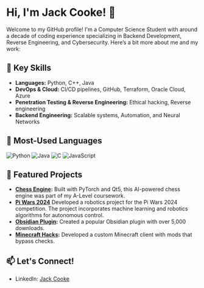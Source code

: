 # Hi, I'm Jack Cooke! 👋

Welcome to my GitHub profile! I'm a Computer Science Student with around a decade of coding experience specializing in Backend Development, Reverse Engineering, and Cybersecurity. Here’s a bit more about me and my work:

## 🔑 Key Skills
- **Languages:** Python, C++, Java
- **DevOps & Cloud:** CI/CD pipelines, GitHub, Terraform, Oracle Cloud, Azure
- **Penetration Testing & Reverse Engineering:** Ethical hacking, Reverse engineering
- **Backend Engineering:** Scalable systems, Automation, and Neural Networks

## 🔧 Most-Used Languages
![Python](https://img.shields.io/badge/Python-%2314354C.svg?style=flat&logo=python&logoColor=white)
![Java](https://img.shields.io/badge/Java-%23ED8B00.svg?style=flat&logo=java&logoColor=white)
![C](https://img.shields.io/badge/C-%2300599C.svg?style=flat&logo=c&logoColor=white)
![JavaScript](https://img.shields.io/badge/JavaScript-%23F7DF1E.svg?style=flat&logo=javascript&logoColor=black)

## 🌟 Featured Projects
- **[Chess Engine](https://github.com/arozx/a_level_project):** Built with PyTorch and Qt5, this AI-powered chess engine was part of my A-Level coursework.
- **[Pi Wars 2024](https://github.com/felstedrobotics/piwars2024)** Developed a robotics project for the Pi Wars 2024 competition. The project incorporates machine learning and robotics algorithms for autonomous control.
- **[Obsidian Plugin](https://github.com/arozx/obsidian_plugin):** Created a popular Obsidian plugin with over 5,000 downloads.
- **[Minecraft Hacks](https://github.com/arozx/minecraft_hacks):** Developed a custom Minecraft client with mods that bypass checks.

## 📫 Let's Connect!
- LinkedIn: [Jack Cooke](https://linkedin.com/in/jackecooke)
